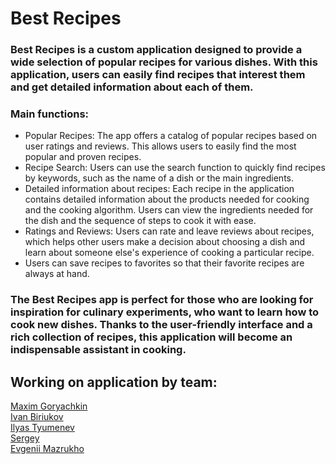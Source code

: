 # Best Recipes

### Best Recipes is a custom application designed to provide a wide selection of popular recipes for various dishes. With this application, users can easily find recipes that interest them and get detailed information about each of them.

### Main functions: 
- Popular Recipes: The app offers a catalog of popular recipes based on user ratings and reviews. This allows users to easily find the most popular and proven recipes.
- Recipe Search: Users can use the search function to quickly find recipes by keywords, such as the name of a dish or the main ingredients.
- Detailed information about recipes: Each recipe in the application contains detailed information about the products needed for cooking and the cooking algorithm. Users can view the ingredients needed for the dish and the sequence of steps to cook it with ease.
- Ratings and Reviews: Users can rate and leave reviews about recipes, which helps other users make a decision about choosing a dish and learn about someone else's experience of cooking a particular recipe.
- Users can save recipes to favorites so that their favorite recipes are always at hand.

### The Best Recipes app is perfect for those who are looking for inspiration for culinary experiments, who want to learn how to cook new dishes. Thanks to the user-friendly interface and a rich collection of recipes, this application will become an indispensable assistant in cooking.

## Working on application by team:

[Maxim Goryachkin](https://github.com/MaximGoryachkin)</br>
[Ivan Biriukov](https://github.com/Ivan-Biriukov)</br>
[Ilyas Tyumenev](https://github.com/TyumenevIF)</br>
[Sergey](https://github.com/s9888556)</br>
[Evgenii Mazrukho](https://github.com/Bruzya)</br>
